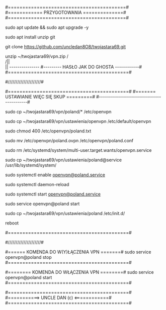 
#=========================================#<br />
#============ PRZYGOTOWANIA ==============#<br />
#=========================================#<br />

sudo apt update && sudo apt upgrade -y

sudo apt install unzip git

git clone https://github.com/uncledan8O8/twojastara69.git

unzip ~/twojastara69/vpn.zip
                   /\
                  /||\
                   ||
             ---------------
#--------- HASŁO JAK DO GHOSTA ------------#
#==========================================#



#/\/\/\/\/\/\/\/\/\/\/\/\/\/\/\/\/\/\/\/\/\#



#==========================================#
#======= USTAWIANIE WIĘC SIĘ SKUP =========#
#------------------------------------------#

sudo cp ~/twojastara69/vpn/poland/* /etc/openvpn

sudo cp ~/twojastara69/vpn/ustawienia/openvpn /etc/default/openvpn

sudo chmod 400 /etc/openvpn/poland.txt

sudo mv /etc/openvpn/poland.ovpn /etc/openvpn/poland.conf

sudo rm /etc/systemd/system/multi-user.target.wants/openvpn.service

sudo cp ~/twojastara69/vpn/ustawienia/poland@service /usr/lib/systemd/system/

sudo systemctl enable openvpn@poland.service

sudo systemctl daemon-reload

sudo systemctl start openvpn@poland.service

sudo service openvpn@poland start

sudo cp ~/twojastara69/vpn/ustawienia/poland /etc/init.d/

reboot

#==========================================#



#/\/\/\/\/\/\/\/\/\/\/\/\/\/\/\/\/\/\/\/\/\#



#====== KOMENDA DO W(Y)ŁĄCZENIA VPN =======#
     sudo service openvpn@poland stop
#==========================================#


#======== KOMENDA DO WŁĄCZENIA VPN ========#
     sudo service openvpn@poland start
#==========================================#



#==========================================#
#===========>  UNCLE DAN (c)  <============#
#==========================================#
